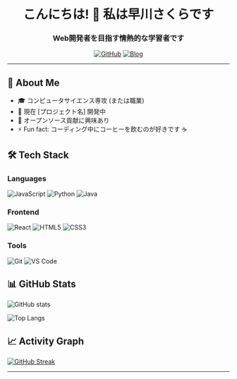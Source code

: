 <div align="center">

# こんにちは! 👋 私は早川さくらです

### Web開発者を目指す情熱的な学習者です

[![GitHub](https://img.shields.io/badge/GitHub-181717?style=for-the-badge&logo=github&logoColor=white)](https://github.com/sakura31141117)
[![Blog](https://img.shields.io/badge/Blog-FF5722?style=for-the-badge&logo=blogger&logoColor=white)](https://your-blog.com)

</div>

---

## 🚀 About Me

- 🎓 コンピュータサイエンス専攻 (または職業)
- 💼 現在 [プロジェクト名] 開発中
- 👯 オープンソース貢献に興味あり
- ⚡ Fun fact: コーディング中にコーヒーを飲むのが好きです ☕

## 🛠️ Tech Stack

### Languages
![JavaScript](https://img.shields.io/badge/JavaScript-F7DF1E?style=for-the-badge&logo=javascript&logoColor=black)
![Python](https://img.shields.io/badge/Python-3776AB?style=for-the-badge&logo=python&logoColor=white)
![Java](https://img.shields.io/badge/Java-007396?style=for-the-badge&logo=java&logoColor=white)

### Frontend
![React](https://img.shields.io/badge/React-61DAFB?style=for-the-badge&logo=react&logoColor=black)
![HTML5](https://img.shields.io/badge/HTML5-E34F26?style=for-the-badge&logo=html5&logoColor=white)
![CSS3](https://img.shields.io/badge/CSS3-1572B6?style=for-the-badge&logo=css3&logoColor=white)

### Tools
![Git](https://img.shields.io/badge/Git-F05032?style=for-the-badge&logo=git&logoColor=white)
![VS Code](https://img.shields.io/badge/VS_Code-007ACC?style=for-the-badge&logo=visual-studio-code&logoColor=white)

## 📊 GitHub Stats

![GitHub stats](https://github-readme-stats.vercel.app/api?username=sakura31141117&show_icons=true&theme=radical)

![Top Langs](https://github-readme-stats.vercel.app/api/top-langs/?username=sakura31141117&layout=compact&theme=radical)

## 📈 Activity Graph

[![GitHub Streak](https://github-readme-streak-stats.herokuapp.com/?user=sakura31141117&theme=radical)](https://git.io/streak-stats)

---

<div align="center">

</div>
